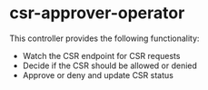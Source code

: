 # csr-approver-operator

This controller provides the following functionality:
 - Watch the CSR endpoint for CSR requests
 - Decide if the CSR should be allowed or denied
 - Approve or deny and update CSR status
